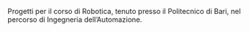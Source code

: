 Progetti per il corso di Robotica, tenuto presso il Politecnico di Bari, nel percorso di Ingegneria dell’Automazione.
